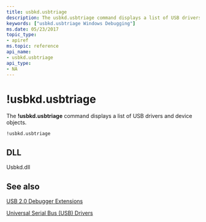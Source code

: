 ```yaml
---
title: usbkd.usbtriage
description: The usbkd.usbtriage command displays a list of USB drivers and device objects.
keywords: ["usbkd.usbtriage Windows Debugging"]
ms.date: 05/23/2017
topic_type:
- apiref
ms.topic: reference
api_name:
- usbkd.usbtriage
api_type:
- NA
---
```


# !usbkd.usbtriage


The **!usbkd.usbtriage** command displays a list of USB drivers and device objects.

```dbgcmd
!usbkd.usbtriage
```

## <span id="DLL"></span><span id="dll"></span>DLL


Usbkd.dll

## <span id="see_also"></span>See also


[USB 2.0 Debugger Extensions](usb-2-0-extensions.md)

[Universal Serial Bus (USB) Drivers](../usbcon/index.md)

 

